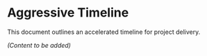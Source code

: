 # Aggressive Timeline

This document outlines an accelerated timeline for project delivery.

_(Content to be added)_
